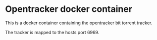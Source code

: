 Opentracker docker container
========

This is a docker container containing the opentracker bit torrent tracker.

The tracker is mapped to the hosts port 6969.

